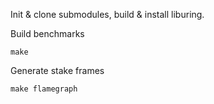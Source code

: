 Init & clone submodules, build & install liburing.

Build benchmarks
```
make
```

Generate stake frames
```
make flamegraph
```